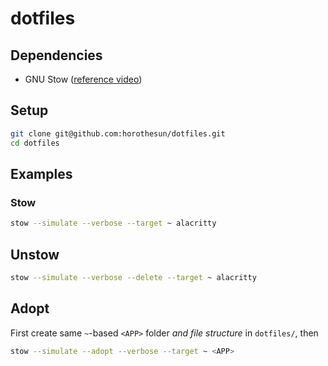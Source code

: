 # dotfiles

## Dependencies

- GNU Stow ([reference video](https://www.youtube.com/watch?v=CFzEuBGPPPg))

## Setup

```bash
git clone git@github.com:horothesun/dotfiles.git
cd dotfiles
```

## Examples

### Stow

```bash
stow --simulate --verbose --target ~ alacritty
```

## Unstow

```bash
stow --simulate --verbose --delete --target ~ alacritty
```

## Adopt

First create same `~`-based `<APP>` folder _and file structure_ in `dotfiles/`, then

```bash
stow --simulate --adopt --verbose --target ~ <APP>
```
